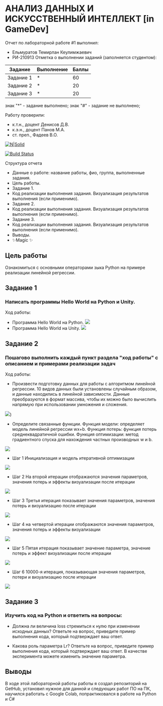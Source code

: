 # АНАЛИЗ ДАННЫХ И ИСКУССТВЕННЫЙ ИНТЕЛЛЕКТ [in GameDev]
Отчет по лабораторной работе #1 выполнил:
- Ельмуратов Темирлан Кеулимжаевич
- РИ-210913
Отметка о выполнении заданий (заполняется студентом):

| Задание | Выполнение | Баллы |
| ------ | ------ | ------ |
| Задание 1 | * | 60 |
| Задание 2 | * | 20 |
| Задание 3 | * | 20 |

знак "*" - задание выполнено; знак "#" - задание не выполнено;

Работу проверили:
- к.т.н., доцент Денисов Д.В.
- к.э.н., доцент Панов М.А.
- ст. преп., Фадеев В.О.

[![N|Solid](https://cldup.com/dTxpPi9lDf.thumb.png)](https://nodesource.com/products/nsolid)

[![Build Status](https://travis-ci.org/joemccann/dillinger.svg?branch=master)](https://travis-ci.org/joemccann/dillinger)

Структура отчета

- Данные о работе: название работы, фио, группа, выполненные задания.
- Цель работы.
- Задание 1.
- Код реализации выполнения задания. Визуализация результатов выполнения (если применимо).
- Задание 2.
- Код реализации выполнения задания. Визуализация результатов выполнения (если применимо).
- Задание 3.
- Код реализации выполнения задания. Визуализация результатов выполнения (если применимо).
- Выводы.
- ✨Magic ✨

## Цель работы
Ознакомиться с основными операторами зыка Python на примере реализации линейной регрессии.

## Задание 1
### Написать программы Hello World на Python и Unity. 
Ход работы:
- Программа Hello World на Python. 
![](https://github.com/Elm-TK/DA-in-GameDev-lab1/blob/main/Pyton%20HelloWorld.png)
- Программа Hello World на Unity.
![](https://github.com/Elm-TK/DA-in-GameDev-lab1/blob/main/Unity%20HelloWorld.png)

## Задание 2
### Пошагово выполнить каждый пункт раздела "ход работы" с описанием и примерами реализации задач

Ход работы:
- Произвести подготовку данных для работы с алгоритмом линейной регрессии. 10 видов данных были установлены случайным образом, и данные находились в линейной зависимости. Данные преобразуются в формат массива, чтобы их можно было вычислить напрямую при использовании умножения и сложения.

![](https://github.com/Elm-TK/DA-in-GameDev-lab1/blob/main/01.png))

- Определите связанные функции. Функция модели: определяет модель линейной регрессии wx+b. Функция потерь: функция потерь среднеквадратичной ошибки. Функция оптимизации: метод градиентного спуска для нахождения частных производных w и b.

![](https://github.com/Elm-TK/DA-in-GameDev-lab1/blob/main/02.png)

- Шаг 1 Инициализация и модель итеративной оптимизации

![](https://github.com/Elm-TK/DA-in-GameDev-lab1/blob/main/03.png)

- Шаг 2 На второй итерации отображаются значения параметров, значения потерь и эффекты визуализации после итерации

![](https://github.com/Elm-TK/DA-in-GameDev-lab1/blob/main/04.png)

- Шаг 3 Третья итерация показывает значения параметров, значения потерь и визуализацию после итерации

![](https://github.com/Elm-TK/DA-in-GameDev-lab1/blob/main/05.png)

- Шаг 4 на четвертой итерации отображаются значения параметров, значения потерь и эффекты визуализации

![](https://github.com/Elm-TK/DA-in-GameDev-lab1/blob/main/06.png)

- Шаг 5 Пятая итерация показывает значение параметра, значение потерь и эффект визуализации после итерации

![](https://github.com/Elm-TK/DA-in-GameDev-lab1/blob/main/07.png)

- Шаг 6 10000-я итерация, показывающая значения параметров, потери и визуализацию после итерации

![](https://github.com/Elm-TK/DA-in-GameDev-lab1/blob/main/08.png)


## Задание 3
### Изучить код на Python и ответить на вопросы:

- Должна ли величина loss стремиться к нулю при изменении исходных
данных? Ответьте на вопрос, приведите пример выполнения кода, который
подтверждает ваш ответ.

- Какова роль параметра Lr? Ответьте на вопрос, приведите пример
выполнения кода, который подтверждает ваш ответ. В качестве эксперимента
можете изменить значение параметра.

## Выводы

В ходе этой лабораторной работы работы я создал репозиторий на GetHub, установил нужное для данной и следующих работ ПО на ПК, научился работать с Google Colab, попрактиковался в работе на Python и C#
